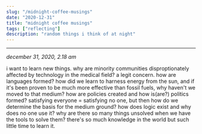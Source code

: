 ```yaml
---
slug: "/midnight-coffee-musings"
date: "2020-12-31"
title: "midnight coffee musings"
tags: ["reflecting"]
description: "random things i think of at night"
---
```

___
*december 31, 2020, 2.18 am*

i want to learn new things. why are minority communities disproptionately affected by technology in the medical field? a legit concern. how are languages formed? how did we learn to harness energy from the sun, and if it's been proven to be much more effective than fossil fuels, why haven't we moved to that medium? how are policies created and how is(are?) politics formed? satisfying everyone = satisfying no one, but then how do we determine the basis for the medium ground? how does logic exist and why does no one use it? why are there so many things unsolved when we have the tools to solve them? there's so much knowledge in the world but such little time to learn it.